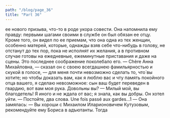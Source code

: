 ```yaml
---
path: "/blog/page_36"
title: "Part 36"
---
```


ее нового призыва, что-то в роде укора совести. Она напомнила ему правду: первыми шагами своими в службе он был обязан ее отцу. Кроме того, он видел по ее приемам, что она одна из тех женщин, особенно матерей, которые, однажды взяв себе что-нибудь в голову, не отстанут до тех пор, пока не исполнят их желания, а в противном случае готовы на ежедневные, ежеминутные приставания и даже на сцены. Это последнее соображение поколебало его.
— Chère Анна Михайловна, — сказал он с своею всегдашнею фамильярностью и скукой в голосе, — для меня почти невозможно сделать то, что́ вы хотите; но чтобы доказать вам, как я люблю вас и чту память покойного отца вашего, я сделаю невозможное: сын ваш будет переведен в гвардию, вот вам моя рука. Довольны вы?
— Милый мой, вы благодетель! Я иного и не ждала от вас; я знала, как вы добры.
Он хотел уйти.
— Постойте, два слова. Une fois passé aux gardes...1 — Она замялась: — Вы хороши с Михаилом Иларионовичем Кутузовым, рекомендуйте ему Бориса в адъютанты. Тогда 
